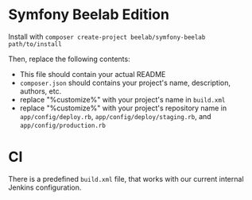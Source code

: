 Symfony Beelab Edition
======================

Install with ``composer create-project beelab/symfony-beelab path/to/install``

Then, replace the following contents:

* This file should contain your actual README
* ``composer.json`` should contains your project's name, description, authors, etc.
* replace "%customize%" with your project's name in ``build.xml``
* replace "%customize%" with your project's repository name in ``app/config/deploy.rb``, ``app/config/deploy/staging.rb``,
  and ``app/config/production.rb``

CI
==

There is a predefined ``build.xml`` file, that works with our current internal Jenkins configuration.
